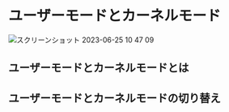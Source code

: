 # ユーザーモードとカーネルモード
![スクリーンショット 2023-06-25 10 47 09](https://github.com/junyaU/os_study_memo/assets/61627945/6c00298f-0fac-4fe6-8791-63421299f886)


## ユーザーモードとカーネルモードとは

## ユーザーモードとカーネルモードの切り替え
